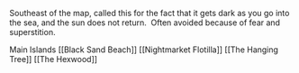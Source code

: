 Southeast of the map, called this for the fact that it gets dark as you go into the sea, and the sun does not return.  Often avoided because of fear and superstition.

Main Islands
[[Black Sand Beach]]
[[Nightmarket Flotilla]]
[[The Hanging Tree]]
[[The Hexwood]]